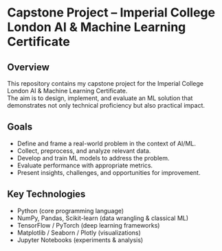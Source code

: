 # Capstone Project – Imperial College London AI & Machine Learning Certificate

## Overview  
This repository contains my capstone project for the Imperial College London AI & Machine Learning Certificate.  
The aim is to design, implement, and evaluate an ML solution that demonstrates not only technical proficiency but also practical impact.

## Goals  
- Define and frame a real-world problem in the context of AI/ML.  
- Collect, preprocess, and analyze relevant data.  
- Develop and train ML models to address the problem.  
- Evaluate performance with appropriate metrics.  
- Present insights, challenges, and opportunities for improvement.  

## Key Technologies  
- Python (core programming language)  
- NumPy, Pandas, Scikit-learn (data wrangling & classical ML)  
- TensorFlow / PyTorch (deep learning frameworks)  
- Matplotlib / Seaborn / Plotly (visualizations)  
- Jupyter Notebooks (experiments & analysis)  

